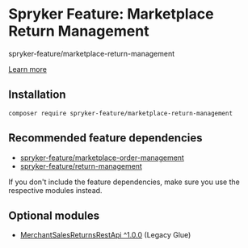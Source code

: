 # Spryker Feature: Marketplace Return Management

spryker-feature/marketplace-return-management

[Learn more](https://docs.spryker.com/docs/pbc/all/return-management/202307.0/marketplace/marketplace-return-management-feature-overview.html)

## Installation

```
composer require spryker-feature/marketplace-return-management
```

## Recommended feature dependencies
- [spryker-feature/marketplace-order-management](https://github.com/spryker-feature/marketplace-order-management)
- [spryker-feature/return-management](https://github.com/spryker-feature/return-management)

If you don't include the feature dependencies, make sure you use the respective modules instead.

## Optional modules
- [MerchantSalesReturnsRestApi ^1.0.0](https://github.com/spryker/merchant-sales-returns-rest-api) (Legacy Glue)
